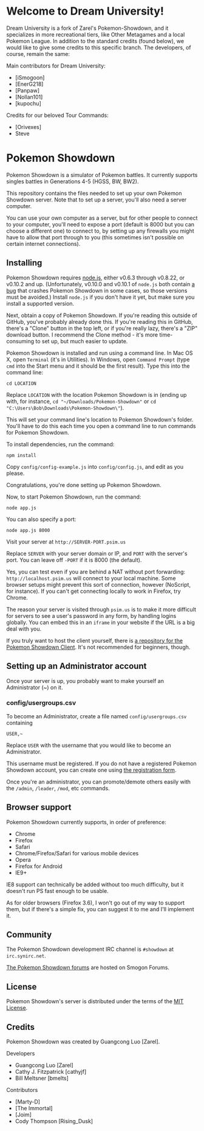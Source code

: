 Welcome to Dream University!
==========================================================================
  Dream University is a fork of Zarel's Pokemon-Showdown, and it specializes in more recreational tiers, like Other Metagames
and a local Pokemon League. In addition to the standard credits (found below), we would like to give some credits to this specific
branch. The developers, of course, remain the same:

Main contributors for Dream University:
- [iSmogoon]
- [EnerG218]
- [Panpaw]
- [Nollan101]
- [kupochu]
  
Credits for our beloved Tour Commands:
- [Orivexes]
- Steve


Pokemon Showdown
========================================================================

Pokemon Showdown is a simulator of Pokemon battles. It currently supports singles battles in Generations 4-5 (HGSS, BW, BW2).

This repository contains the files needed to set up your own Pokemon Showdown server. Note that to set up a server, you'll also need a server computer.

You can use your own computer as a server, but for other people to connect to your computer, you'll need to expose a port (default is 8000 but you can choose a different one) to connect to, by setting up any firewalls you might have to allow that port through to you (this sometimes isn't possible on certain internet connections).


Installing
------------------------------------------------------------------------

Pokemon Showdown requires [node.js][1], either v0.6.3 through v0.8.22, or v0.10.2 and up. (Unfortunately, v0.10.0 and v0.10.1 of `node.js` both contain [a bug][2] that crashes Pokemon Showdown in some cases, so those versions must be avoided.) Install `node.js` if you don't have it yet, but make sure you install a supported version.

Next, obtain a copy of Pokemon Showdown. If you're reading this outside of GitHub, you've probably already done this. If you're reading this in GitHub, there's a "Clone" button in the top left, or if you're really lazy, there's a "ZIP" download button. I recommend the Clone method - it's more time-consuming to set up, but much easier to update.

Pokemon Showdown is installed and run using a command line. In Mac OS X, open `Terminal` (it's in Utilities). In Windows, open `Command Prompt` (type `cmd` into the Start menu and it should be the first result). Type this into the command line:

    cd LOCATION

Replace `LOCATION` with the location Pokemon Showdown is in (ending up with, for instance, `cd "~/Downloads/Pokemon-Showdown"` or `cd "C:\Users\Bob\Downloads\Pokemon-Showdown\"`).

This will set your command line's location to Pokemon Showdown's folder. You'll have to do this each time you open a command line to run commands for Pokemon Showdown.

To install dependencies, run the command:

    npm install

Copy `config/config-example.js` into `config/config.js`, and edit as you please.

Congratulations, you're done setting up Pokemon Showdown.

Now, to start Pokemon Showdown, run the command:

    node app.js

You can also specify a port:

    node app.js 8000

Visit your server at `http://SERVER-PORT.psim.us`

Replace `SERVER` with your server domain or IP, and `PORT` with the server's port. You can leave off `-PORT` if it is 8000 (the default).

Yes, you can test even if you are behind a NAT without port forwarding: `http://localhost.psim.us` will connect to your local machine. Some browser setups might prevent this sort of connection, however (NoScript, for instance). If you can't get connecting locally to work in Firefox, try Chrome.

The reason your server is visited through `psim.us` is to make it more difficult for servers to see a user's password in any form, by handling logins globally. You can embed this in an `iframe` in your website if the URL is a big deal with you.

If you truly want to host the client yourself, there is [a repository for the Pokemon Showdown Client][3]. It's not recommended for beginners, though.

  [1]: http://nodejs.org/
  [2]: https://github.com/joyent/node/pull/5016
  [3]: https://github.com/Zarel/Pokemon-Showdown-Client


Setting up an Administrator account
------------------------------------------------------------------------

Once your server is up, you probably want to make yourself an Administrator (~) on it.

### config/usergroups.csv

To become an Administrator, create a file named `config/usergroups.csv` containing

    USER,~

Replace `USER` with the username that you would like to become an Administrator.

This username must be registered. If you do not have a registered Pokemon Showdown account, you can create one using [the registration form][3].

Once you're an administrator, you can promote/demote others easily with the `/admin`, `/leader`, `/mod`, etc commands.

  [3]: http://pokemonshowdown.com/forum/register


Browser support
------------------------------------------------------------------------

Pokemon Showdown currently supports, in order of preference:

 - Chrome
 - Firefox
 - Safari
 - Chrome/Firefox/Safari for various mobile devices
 - Opera
 - Firefox for Android
 - IE9+

IE8 support can technically be added without too much difficulty, but it doesn't run PS fast enough to be usable.

As for older browsers (Firefox 3.6), I won't go out of my way to support them, but if there's a simple fix, you can suggest it to me and I'll implement it.


Community
------------------------------------------------------------------------

The Pokemon Showdown development IRC channel is `#showdown` at `irc.synirc.net`.

[The Pokemon Showdown forums][4] are hosted on Smogon Forums.

  [4]: http://www.smogon.com/forums/forumdisplay.php?f=209


License
------------------------------------------------------------------------

Pokemon Showdown's server is distributed under the terms of the [MIT License][5].

  [5]: https://github.com/Zarel/Pokemon-Showdown/blob/master/LICENSE


Credits
------------------------------------------------------------------------

Pokemon Showdown was created by Guangcong Luo [Zarel].

Developers

- Guangcong Luo [Zarel]
- Cathy J. Fitzpatrick [cathyjf]
- Bill Meltsner [bmelts]

Contributors

- [Marty-D]
- [The Immortal]
- [Joim]
- Cody Thompson [Rising_Dusk]
